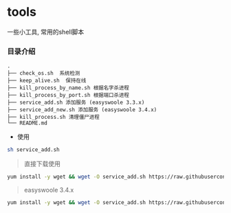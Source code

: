 # tools

一些小工具, 常用的shell脚本


### 目录介绍
```
.
├── check_os.sh  系统检测
├── keep_alive.sh  保持在线
├── kill_process_by_name.sh 根据名字杀进程
├── kill_process_by_port.sh 根据端口杀进程
├── service_add.sh 添加服务 (easyswoole 3.3.x)
├── service_add_new.sh 添加服务 (easyswoole 3.4.x)
├── kill_process.sh 清理僵尸进程
└── README.md
```

* 使用
```bash
sh service_add.sh
```

>直接下载使用
```bash
yum install -y wget && wget -O service_add.sh https://raw.githubusercontent.com/crazykun/server-tool/master/service_add.sh && sh service_add.sh
````

>easyswoole 3.4.x
```bash
yum install -y wget && wget -O service_add.sh https://raw.githubusercontent.com/crazykun/server-tool/master/service_add_new.sh && sh service_add.sh
````
